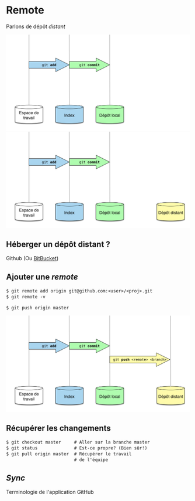 # Remote

Parlons de dépôt *distant*


<img src="img/remote-0-master.png" class="as-is" />


<img src="img/remote-1-remote.png" class="as-is" />


## Héberger un dépôt distant ?
Github (Ou [BitBucket](https://bitbucket.org/))


## Ajouter une _remote_

```shell
$ git remote add origin git@github.com:<user>/<proj>.git
$ git remote -v
```


```shell
$ git push origin master
```
<img src="img/remote-2-push.png" class="as-is" />


## Récupérer les changements

```shell
$ git checkout master     # Aller sur la branche master
$ git status              # Est-ce propre? (Bien sûr!)
$ git pull origin master  # Récupérer le travail
                          # de l'équipe
```


## _Sync_
Terminologie de l'application GitHub